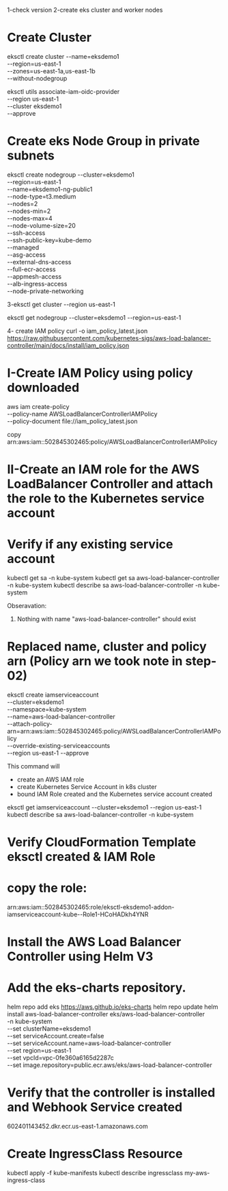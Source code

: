 1-check version
2-create eks cluster and worker nodes
# Create Cluster
eksctl create cluster --name=eksdemo1 \
                      --region=us-east-1 \
                      --zones=us-east-1a,us-east-1b \
                      --without-nodegroup 

eksctl utils associate-iam-oidc-provider \
    --region us-east-1 \
    --cluster eksdemo1 \
    --approve


# Create eks Node Group   in private subnets
eksctl create nodegroup --cluster=eksdemo1 \
                        --region=us-east-1 \
                        --name=eksdemo1-ng-public1 \
                        --node-type=t3.medium \
                        --nodes=2 \
                        --nodes-min=2 \
                        --nodes-max=4 \
                        --node-volume-size=20 \
                        --ssh-access \
                        --ssh-public-key=kube-demo \
                        --managed \
                        --asg-access \
                        --external-dns-access \
                        --full-ecr-access \
                        --appmesh-access \
                        --alb-ingress-access \
                        --node-private-networking

3-eksctl get cluster --region us-east-1

eksctl get nodegroup --cluster=eksdemo1 --region=us-east-1

4- create IAM policy
curl -o iam_policy_latest.json https://raw.githubusercontent.com/kubernetes-sigs/aws-load-balancer-controller/main/docs/install/iam_policy.json

# I-Create IAM Policy using policy downloaded 
aws iam create-policy \
    --policy-name AWSLoadBalancerControllerIAMPolicy \
    --policy-document file://iam_policy_latest.json

copy arn:aws:iam::502845302465:policy/AWSLoadBalancerControllerIAMPolicy

# II-Create an IAM role for the AWS LoadBalancer Controller and attach the role to the Kubernetes service account
# Verify if any existing service account
kubectl get sa -n kube-system
kubectl get sa aws-load-balancer-controller -n kube-system
kubectl describe sa aws-load-balancer-controller -n kube-system

Obseravation:
1. Nothing with name "aws-load-balancer-controller" should exist
# Replaced name, cluster and policy arn (Policy arn we took note in step-02)
eksctl create iamserviceaccount \
  --cluster=eksdemo1 \
  --namespace=kube-system \
  --name=aws-load-balancer-controller \
  --attach-policy-arn=arn:aws:iam::502845302465:policy/AWSLoadBalancerControllerIAMPolicy \
  --override-existing-serviceaccounts \
  --region us-east-1
  --approve

This command will 
 * create an AWS IAM role
 * create Kubernetes Service Account in k8s cluster
 * bound IAM Role created and the Kubernetes service account created

 eksctl get iamserviceaccount --cluster=eksdemo1 --region us-east-1
kubectl describe sa aws-load-balancer-controller -n kube-system
# Verify CloudFormation Template eksctl created & IAM Role

# copy the role: 
 arn:aws:iam::502845302465:role/eksctl-eksdemo1-addon-iamserviceaccount-kube--Role1-HCoHADkh4YNR

#  Install the AWS Load Balancer Controller using Helm V3
# Add the eks-charts repository.
helm repo add eks https://aws.github.io/eks-charts
helm repo update
helm install aws-load-balancer-controller eks/aws-load-balancer-controller \
  -n kube-system \
  --set clusterName=eksdemo1 \
  --set serviceAccount.create=false \
  --set serviceAccount.name=aws-load-balancer-controller \
  --set region=us-east-1 \
  --set vpcId=vpc-0fe360a6165d2287c \
  --set image.repository=public.ecr.aws/eks/aws-load-balancer-controller

# Verify that the controller is installed and Webhook Service created
602401143452.dkr.ecr.us-east-1.amazonaws.com

# Create IngressClass Resource
kubectl apply -f kube-manifests
kubectl describe ingressclass my-aws-ingress-class

